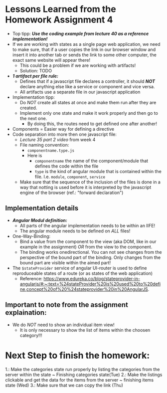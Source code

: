 # Lessons Learned from the Homework Assignment 4
+ Top tipp: ***Use the coding example from lecture 40 as a reference implementation!***
+ If we are working with states as a single page web application, we need to make sure, that if a user copies the link in our browser window and insert it into another tab or sends the link to some other computer, the exact same website will appear there!
    * This could be a problem if we are working with artifacts! 
    * Solution: TODO
+ ***1 artifact per file rule:*** 
    * Defines that if a javascript file declares a controller, it should ***NOT*** declare anything else like a service or component and vice versa.
    * All artifacts use a separate file in our javascript application
+ Implementation tipp: 
    * Do _NOT_ create all states at once and make them run after they are created. 
    * Implement only one state and make it work properly and then go to the next one. 
        - By doing this, the routes need to get defined one after another!
+ Components = Easier way for defining a directive
+ Code separation into more then one javascript file: 
    - _Lecture 35 part 2 video_ from week 4 
    - File naming convention: 
        * `componentname.type.js`
        * Here is 
            + `componentname` the name of the component/module that defines the code within the file
            + `type` is the kind of angular module that is contained within the file. I.e. `module`, `component`, `service`
    - Make sure that the sequence of the inclusion of the files is done in a way that notting is used before it is interpreted by the javascript engine of the browser (ref.: "forward declaration")

## Implementation details
+ ***Angular Modul definition:***
    - All parts of the angular implementation needs to be within an IIFE!
    - The angular module needs to be defined on *ALL* files!
+ One-Way-Binding: 
    - Bind a value from the component to the view (aka DOM, like in our example in the assignment) _OR_ from the view to the component.
    - The binding works onedirectional. You can not see changes from the perspective of the bound part of the binding. Only changes from the bound part are visible within the aimed part!
+ The `$stateProvider` service of angular UI-router is used to define reproduceable states of a route (or as states of the web application)
    - Reference: https://www.edureka.co/blog/stateprovider-in-angularjs/#:~:text=%24stateProvider%20is%20used%20to%20define,concept%20of%20%24stateprovider%20in%20AngularJS.

## Important to note from the assignment explaination:
+ We do *NOT* need to show an individual item view! 
    - It is only necessary to show the list of items within the choosen category!!!

# Next Step to finish the homework: 
1.: Make the categories state run properly by listing the categories from the server within the state ~ Finishing categories state(Tue)
2.: Make the listings clickable and get the data for the items from the server ~ finishing items state (Wed)
3.: Make sure that we can copy the link (Thu)